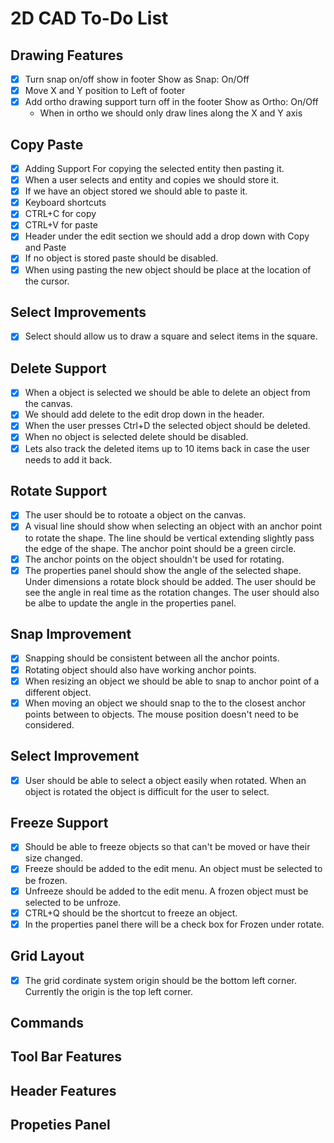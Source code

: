 # 2D CAD To-Do List

## Drawing Features

- [X] Turn snap on/off show in footer Show as Snap: On/Off
- [X] Move X and Y position to Left of footer
- [X] Add ortho drawing support turn off in the footer Show as Ortho: On/Off
  - When in ortho we should only draw lines along the X and Y axis

## Copy Paste

- [X] Adding Support For copying the selected entity then pasting it.
- [X] When a user selects and entity and copies we should store it.
- [X] If we have an object stored we should able to paste it.
- [X] Keyboard shortcuts
- [X] CTRL+C for copy
- [X] CTRL+V for paste
- [X] Header under the edit section we should add a drop down with Copy and Paste
- [X] If no object is stored paste should be disabled.
- [x] When using pasting the new object should be place at the location of the cursor.

## Select Improvements

- [X] Select should allow us to draw a square and select items in the square.

## Delete Support

- [X] When a object is selected we should be able to delete an object from the canvas.
- [X] We should add delete to the edit drop down in the header.
- [X] When the user presses Ctrl+D the selected object should be deleted.
- [X] When no object is selected delete should be disabled.
- [X] Lets also track the deleted items up to 10 items back in case the user needs to add it back.

## Rotate Support

- [X] The user should be to rotoate a object on the canvas.
- [X] A visual line should show when selecting an object with an anchor point to rotate the shape. The line should be vertical extending slightly pass the edge of the shape. The anchor point should be a green circle.
- [X] The anchor points on the object shouldn't be used for rotating.
- [X] The properties panel should show the angle of the selected shape. Under dimensions a rotate block should be added. The user should be see the angle in real time as the rotation changes. The user should also be albe to update the angle in the properties panel.

## Snap Improvement

- [X] Snapping should be consistent between all the anchor points.
- [X] Rotating object should also have working anchor points.
- [X] When resizing an object we should be able to snap to anchor point of a different object.
- [X] When moving an object we should snap to the to the closest anchor points between to objects. The mouse position doesn't need to be considered.

## Select Improvement

- [X] User should be able to select a object easily when rotated. When an object is rotated the object is difficult for the user to select.

## Freeze Support

- [X] Should be able to freeze objects so that can't be moved or have their size changed.
- [X] Freeze should be added to the edit menu. An object must be selected to be frozen.
- [X] Unfreeze should be added to the edit menu. A frozen object must be selected to be unfroze.
- [X] CTRL+Q should be the shortcut to freeze an object.
- [X] In the properties panel there will be a check box for Frozen under rotate.

## Grid Layout

- [x] The grid cordinate system origin should be the bottom left corner. Currently the origin is the top left corner.  
 
## Commands

## Tool Bar Features

## Header Features

## Propeties Panel
